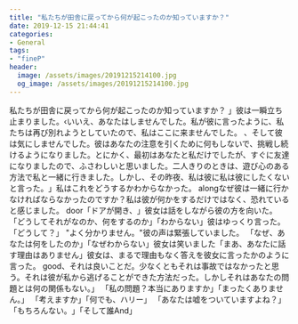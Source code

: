 ```yaml
---
title: "私たちが田舎に戻ってから何が起こったのか知っていますか？"
date: 2019-12-15 21:44:41
categories:
- General
tags:
- "fineP"
header:
  image: /assets/images/20191215214100.jpg
  og_image: /assets/images/20191215214100.jpg
---
```


私たちが田舎に戻ってから何が起こったのか知っていますか？ ‭」彼は一瞬立ち止まりました。‹いいえ、あなたはしませんでした。私が彼に言ったように、私たちは再び別れようとしていたので、私はここに来ませんでした。 、そして彼は気にしませんでした。彼はあなたの注意を引くために何もしないで、挑戦し続けるようになりました。とにかく、最初はあなたと私だけでしたが、すぐに友達になりましたので、ふさわしいと思いました。二人きりのときは、遊び心のある方法で私と一緒に行きました。しかし、その昨夜、私は彼に私は彼にしたくないと言った。‬‬‬」私はこれをどうするかわからなかった。 alongなぜ彼は一緒に行かなければならなかったのですか？私は彼が何かをするだけではなく、恐れていると感じました。 door「ドアが開き、‭」彼女は話をしながら彼の方を向いた。‭「どうしてそれが‭なのか、何をするのか」「わからない」‭彼はゆっくり言った。 「どうして？」 &quot;よく分かりません。&quot;彼の声は緊張していました。 ‭「‬なぜ‭、あなたは何をしたのか」「なぜわからない」彼女は笑いました‭「‬まあ、あなたに話す理由はありません」‭彼女は、まるで理由もなく答えを彼女に言ったかのように言った。 good、それは良いことだ。少なくともそれは事故ではなかったと思う。それは彼が私から逃げることができた方法だった。しかしそれはあなたの問題とは何の関係もない。」 「私の問題？本当にありますか‭」「まったくありません。」 「考えますか‭」「何でも、ハリー」 「あなたは嘘をついていますよね？」 「もちろんない。‭」「そして誰And」
